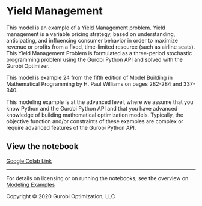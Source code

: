# Yield Management  

This model is an example of a Yield Management problem. 
Yield management is a variable pricing strategy, based on understanding, anticipating, and influencing consumer 
behavior in order to maximize revenue or profits from a fixed, time-limited resource (such as airline seats). This Yield Management Problem is formulated as a three-period stochastic programming problem using the Gurobi 
Python API and solved with the Gurobi Optimizer.

This model is example 24 from the fifth edition of Model Building in Mathematical Programming by H. Paul Williams 
on pages 282-284 and 337-340.

This modeling example is at the advanced level, where we assume that you know Python and the Gurobi Python API 
and that you have advanced knowledge of building mathematical optimization models. Typically, the objective 
function and/or constraints of these examples are complex or require advanced features of the Gurobi Python API.

## View the notebook

[Google Colab Link](https://colab.research.google.com/github/Gurobi/modeling-examples/blob/master/yield_management/yield_management_gcl.ipynb)

----
For details on licensing or on running the notebooks, see the overview on [Modeling Examples](../)

Copyright © 2020 Gurobi Optimization, LLC
